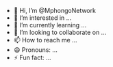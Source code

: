 - 👋 Hi, I’m @MphongoNetwork
- 👀 I’m interested in ...
- 🌱 I’m currently learning ...
- 💞️ I’m looking to collaborate on ...
- 📫 How to reach me ...
- 😄 Pronouns: ...
- ⚡ Fun fact: ...

<!---
MphongoNetwork/MphongoNetwork is a ✨ special ✨ repository because its `README.md` (this file) appears on your GitHub profile.
You can click the Preview link to take a look at your changes.
--->
